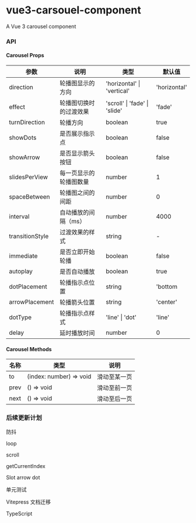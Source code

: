 # vue3-carsouel-component

A Vue 3 carousel component

### API

#### Carousel Props

| 参数            | 说明                   | 类型                          | 默认值       |
| --------------- | ---------------------- | ----------------------------- | ------------ |
| direction       | 轮播图显示的方向       | 'horizontal' \| 'vertical'    | 'horizontal' |
| effect          | 轮播图切换时的过渡效果 | 'scroll' \| 'fade' \| 'slide' | 'fade'       |
| turnDirection   | 轮播方向               | boolean                       | true         |
| showDots        | 是否展示指示点         | boolean                       | false        |
| showArrow       | 是否显示箭头按钮       | boolean                       | false        |
| slidesPerView   | 每一页显示的轮播图数量 | number                        | 1            |
| spaceBetween    | 轮播图之间的间距       | number                        | 0            |
| interval        | 自动播放的间隔（ms）   | number                        | 4000         |
| transitionStyle | 过渡效果的样式         | string                        | -            |
| immediate       | 是否立即开始轮播       | boolean                       | false        |
| autoplay        | 是否自动播放           | boolean                       | true         |
| dotPlacement    | 轮播指示点位置         | string                        | 'bottom      |
| arrowPlacement  | 轮播箭头位置           | string                        | 'center'     |
| dotType         | 轮播指示点样式         | 'line' \| 'dot'               | 'line'       |
| delay           | 延时播放时间           | number                        | 0            |

#### Carousel Methods

| 名称 | 类型                    | 说明         |
| ---- | ----------------------- | ------------ |
| to   | (index: number) => void | 滑动至某一页 |
| prev | () => void              | 滑动至前一页 |
| next | () => void              | 滑动至后一页 |

### 后续更新计划

防抖

loop

scroll

getCurrentIndex

Slot arrow dot

单元测试

Vitepress 文档迁移

TypeScript
